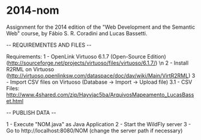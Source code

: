 2014-nom
========

Assignment for the 2014 edition of the "Web Development and the Semantic Web" course, by Fábio S. R. Coradini and Lucas Bassetti.

-- REQUIREMENTES AND FILES --

Requirements:
 1 - OpenLink Virtuoso 6.1.7 (Open-Source Edition) (http://sourceforge.net/projects/virtuoso/files/virtuoso/6.1.7/) \n
 2 - Install R2RML on Virtuoso (http://virtuoso.openlinksw.com/dataspace/doc/dav/wiki/Main/VirtR2RML)
 3 - Import CSV files on Virtuoso (Database -> Import -> Upload file)
  3.1 - CSV Files: http://www.4shared.com/zip/Hayvjac5ba/ArquivosMapeamento_LucasBasset.html

-- PUBLISH DATA --

 1 - Execute "NOM.java" as Java Application
 2 - Start the WildFly server
 3 - Go to http://localhost:8080/NOM (change the server path if necessary)
